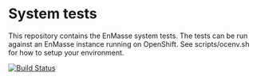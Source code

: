 # System tests

This repository contains the EnMasse system tests. The tests can be run against an EnMasse instance
running on OpenShift. See scripts/ocenv.sh for how to setup your environment.

[![Build Status](https://travis-ci.org/EnMasseProject/systemtests.svg?branch=master)](https://travis-ci.org/EnMasseProject/systemtests)
